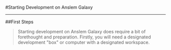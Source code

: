
#Starting Development on Anslem Galaxy

________

##First Steps

> Starting development on Anslem Galaxy does require a bit of forethought and preparation.  Firstly, you will need a designated development "box" or computer with a designated workspace. 
